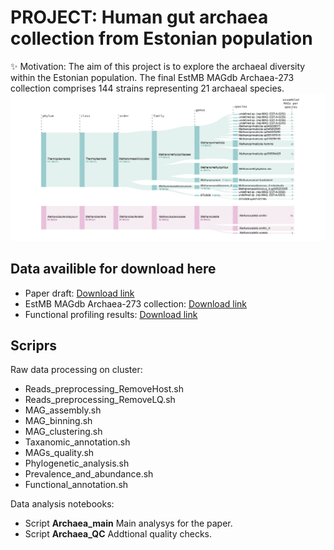 # PROJECT: Human gut archaea collection from Estonian population

✨ Motivation: The aim of this project is to explore the archaeal diversity within the Estonian population. The final EstMB MAGdb Archaea-273 collection comprises 144 strains representing 21 archaeal species.
![alt text](db.png)

## Data availible for download here

- Paper draft: [Download link](https://www.biorxiv.org/content/10.1101/2024.07.06.602324v1.full)
- EstMB MAGdb Archaea-273 collection: [Download link](https://www.ebi.ac.uk/ena/browser/view/PRJEB81541)
- Functional profiling results: [Download link](https://figshare.com/articles/dataset/Prokka_annotation/29329166)

## Scriprs

Raw data processing on cluster:

- Reads_preprocessing_RemoveHost.sh
- Reads_preprocessing_RemoveLQ.sh
- MAG_assembly.sh
- MAG_binning.sh
- MAG_clustering.sh
- Taxanomic_annotation.sh
- MAGs_quality.sh
- Phylogenetic_analysis.sh
- Prevalence_and_abundance.sh
- Functional_annotation.sh

Data analysis notebooks:

- Script <b>Archaea_main</b> Main analysys for the paper.
- Script <b>Archaea_QC</b> Addtional quality checks.
